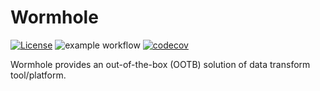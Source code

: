 # Wormhole

[![License](https://img.shields.io/badge/license-Apache%202-4EB1BA.svg)](https://www.apache.org/licenses/LICENSE-2.0.html)
![example workflow](https://github.com/zergclan/wormhole/actions/workflows/main.yml/badge.svg)
[![codecov](https://codecov.io/gh/zergclan/wormhole/branch/main/graph/badge.svg?token=4CH3PS7WP8)](https://codecov.io/gh/zergclan/wormhole)

Wormhole provides an out-of-the-box (OOTB) solution of data transform tool/platform.
